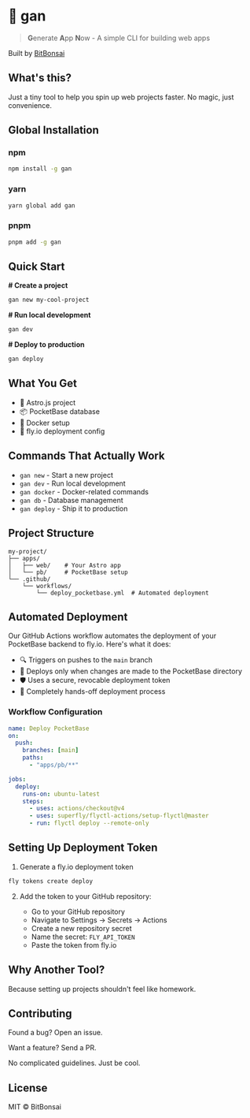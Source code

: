 # 🌱 gan

> **G**enerate **A**pp **N**ow - A simple CLI for building web apps

Built by [BitBonsai](https://github.com/bitbonsai)

## What's this?

Just a tiny tool to help you spin up web projects faster. No magic, just convenience.

## Global Installation

### npm

```bash
npm install -g gan
```

### yarn

```bash
yarn global add gan
```

### pnpm

```bash
pnpm add -g gan
```

## Quick Start

**# Create a project**

```bash
gan new my-cool-project
```

**# Run local development**

```bash
gan dev
```

**# Deploy to production**

```bash
gan deploy
```

## What You Get

- 🚀 Astro.js project
- 📦 PocketBase database
- 🐳 Docker setup
- 🚢 fly.io deployment config

## Commands That Actually Work

- `gan new` - Start a new project
- `gan dev` - Run local development
- `gan docker` - Docker-related commands
- `gan db` - Database management
- `gan deploy` - Ship it to production

## Project Structure

```
my-project/
├── apps/
│   ├── web/    # Your Astro app
│   └── pb/     # PocketBase setup
└── .github/
    └── workflows/
        └── deploy_pocketbase.yml  # Automated deployment
```

## Automated Deployment

Our GitHub Actions workflow automates the deployment of your PocketBase backend to fly.io. Here's what it does:

- 🔍 Triggers on pushes to the `main` branch
- 🚢 Deploys only when changes are made to the PocketBase directory
- 🛡️ Uses a secure, revocable deployment token
- 🤖 Completely hands-off deployment process

### Workflow Configuration

```yaml
name: Deploy PocketBase
on:
  push:
    branches: [main]
    paths:
      - "apps/pb/**"

jobs:
  deploy:
    runs-on: ubuntu-latest
    steps:
      - uses: actions/checkout@v4
      - uses: superfly/flyctl-actions/setup-flyctl@master
      - run: flyctl deploy --remote-only
```

## Setting Up Deployment Token

1. Generate a fly.io deployment token

```bash
fly tokens create deploy
```

2. Add the token to your GitHub repository:

   - Go to your GitHub repository
   - Navigate to Settings → Secrets → Actions
   - Create a new repository secret
   - Name the secret: `FLY_API_TOKEN`
   - Paste the token from fly.io

## Why Another Tool?

Because setting up projects shouldn't feel like homework.

## Contributing

Found a bug? Open an issue.

Want a feature? Send a PR.

No complicated guidelines. Just be cool.

## License

MIT © BitBonsai
